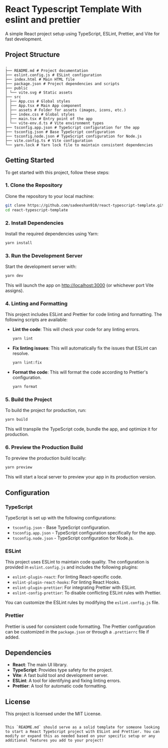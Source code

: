# React Typescript Template With eslint and prettier

A simple React project setup using TypeScript, ESLint, Prettier, and Vite for fast development.

## Project Structure

````
.
├── README.md # Project documentation
├── eslint.config.js # ESLint configuration
├── index.html # Main HTML file
├── package.json # Project dependencies and scripts
├── public
│ └── vite.svg # Static assets
├── src
│ ├── App.css # Global styles
│ ├── App.tsx # Main App component
│ ├── assets # Folder for assets (images, icons, etc.)
│ ├── index.css # Global styles
│ ├── main.tsx # Entry point of the app
│ └── vite-env.d.ts # Vite environment types
├── tsconfig.app.json # TypeScript configuration for the app
├── tsconfig.json # Base TypeScript configuration
├── tsconfig.node.json # TypeScript configuration for Node.js
├── vite.config.ts # Vite configuration
└── yarn.lock # Yarn lock file to maintain consistent dependencies
````

## Getting Started

To get started with this project, follow these steps:

### 1. Clone the Repository

Clone the repository to your local machine:

```bash
git clone https://github.com/sadeeshan910/react-typescript-template.git
cd react-typescript-template
```

### 2. Install Dependencies

Install the required dependencies using Yarn:

```bash
yarn install
```

### 3. Run the Development Server

Start the development server with:

```bash
yarn dev
```

This will launch the app on [http://localhost:3000](http://localhost:3000) (or whichever port Vite assigns).

### 4. Linting and Formatting

This project includes ESLint and Prettier for code linting and formatting. The following scripts are available:

- **Lint the code**: This will check your code for any linting errors.
  ```bash
  yarn lint
  ```

- **Fix linting issues**: This will automatically fix the issues that ESLint can resolve.
  ```bash
  yarn lint:fix
  ```

- **Format the code**: This will format the code according to Prettier's configuration.
  ```bash
  yarn format
  ```

### 5. Build the Project

To build the project for production, run:

```bash
yarn build
```

This will transpile the TypeScript code, bundle the app, and optimize it for production.

### 6. Preview the Production Build

To preview the production build locally:

```bash
yarn preview
```

This will start a local server to preview your app in its production version.

## Configuration

### TypeScript

TypeScript is set up with the following configurations:

- `tsconfig.json` - Base TypeScript configuration.
- `tsconfig.app.json` - TypeScript configuration specifically for the app.
- `tsconfig.node.json` - TypeScript configuration for Node.js.

### ESLint

This project uses ESLint to maintain code quality. The configuration is provided in `eslint.config.js` and includes the
following plugins:

- `eslint-plugin-react`: For linting React-specific code.
- `eslint-plugin-react-hooks`: For linting React Hooks.
- `eslint-plugin-prettier`: For integrating Prettier with ESLint.
- `eslint-config-prettier`: To disable conflicting ESLint rules with Prettier.

You can customize the ESLint rules by modifying the `eslint.config.js` file.

### Prettier

Prettier is used for consistent code formatting. The Prettier configuration can be customized in the `package.json` or
through a `.prettierrc` file if added.

## Dependencies

- **React**: The main UI library.
- **TypeScript**: Provides type safety for the project.
- **Vite**: A fast build tool and development server.
- **ESLint**: A tool for identifying and fixing linting errors.
- **Prettier**: A tool for automatic code formatting.

## License

This project is licensed under the MIT License.

```

This `README.md` should serve as a solid template for someone looking to start a React TypeScript project with ESLint and Prettier. You can modify or expand this as needed based on your specific setup or any additional features you add to your project!